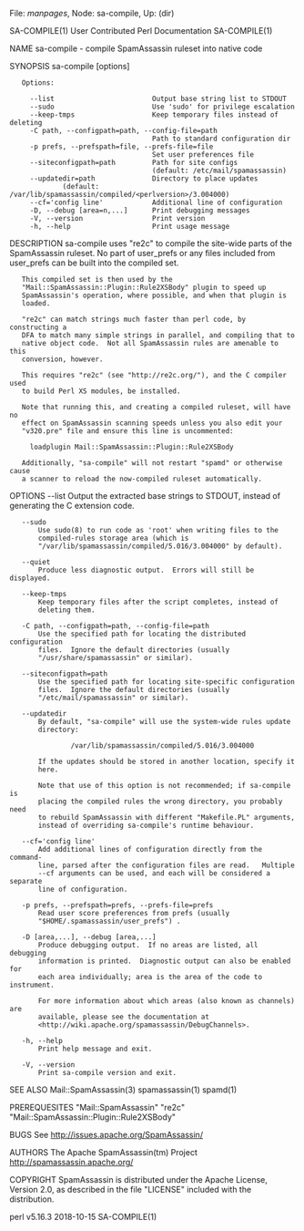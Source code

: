 File: *manpages*,  Node: sa-compile,  Up: (dir)

SA-COMPILE(1)         User Contributed Perl Documentation        SA-COMPILE(1)



NAME
       sa-compile - compile SpamAssassin ruleset into native code

SYNOPSIS
       sa-compile [options]

       Options:

         --list                        Output base string list to STDOUT
         --sudo                        Use 'sudo' for privilege escalation
         --keep-tmps                   Keep temporary files instead of deleting
         -C path, --configpath=path, --config-file=path
                                       Path to standard configuration dir
         -p prefs, --prefspath=file, --prefs-file=file
                                       Set user preferences file
         --siteconfigpath=path         Path for site configs
                                       (default: /etc/mail/spamassassin)
         --updatedir=path              Directory to place updates
                 (default: /var/lib/spamassassin/compiled/<perlversion>/3.004000)
         --cf='config line'            Additional line of configuration
         -D, --debug [area=n,...]      Print debugging messages
         -V, --version                 Print version
         -h, --help                    Print usage message

DESCRIPTION
       sa-compile uses "re2c" to compile the site-wide parts of the
       SpamAssassin ruleset. No part of user_prefs or any files included from
       user_prefs can be built into the compiled set.

       This compiled set is then used by the
       "Mail::SpamAssassin::Plugin::Rule2XSBody" plugin to speed up
       SpamAssassin's operation, where possible, and when that plugin is
       loaded.

       "re2c" can match strings much faster than perl code, by constructing a
       DFA to match many simple strings in parallel, and compiling that to
       native object code.  Not all SpamAssassin rules are amenable to this
       conversion, however.

       This requires "re2c" (see "http://re2c.org/"), and the C compiler used
       to build Perl XS modules, be installed.

       Note that running this, and creating a compiled ruleset, will have no
       effect on SpamAssassin scanning speeds unless you also edit your
       "v320.pre" file and ensure this line is uncommented:

         loadplugin Mail::SpamAssassin::Plugin::Rule2XSBody

       Additionally, "sa-compile" will not restart "spamd" or otherwise cause
       a scanner to reload the now-compiled ruleset automatically.

OPTIONS
       --list
           Output the extracted base strings to STDOUT, instead of generating
           the C extension code.

       --sudo
           Use sudo(8) to run code as 'root' when writing files to the
           compiled-rules storage area (which is
           "/var/lib/spamassassin/compiled/5.016/3.004000" by default).

       --quiet
           Produce less diagnostic output.  Errors will still be displayed.

       --keep-tmps
           Keep temporary files after the script completes, instead of
           deleting them.

       -C path, --configpath=path, --config-file=path
           Use the specified path for locating the distributed configuration
           files.  Ignore the default directories (usually
           "/usr/share/spamassassin" or similar).

       --siteconfigpath=path
           Use the specified path for locating site-specific configuration
           files.  Ignore the default directories (usually
           "/etc/mail/spamassassin" or similar).

       --updatedir
           By default, "sa-compile" will use the system-wide rules update
           directory:

                   /var/lib/spamassassin/compiled/5.016/3.004000

           If the updates should be stored in another location, specify it
           here.

           Note that use of this option is not recommended; if sa-compile is
           placing the compiled rules the wrong directory, you probably need
           to rebuild SpamAssassin with different "Makefile.PL" arguments,
           instead of overriding sa-compile's runtime behaviour.

       --cf='config line'
           Add additional lines of configuration directly from the command-
           line, parsed after the configuration files are read.   Multiple
           --cf arguments can be used, and each will be considered a separate
           line of configuration.

       -p prefs, --prefspath=prefs, --prefs-file=prefs
           Read user score preferences from prefs (usually
           "$HOME/.spamassassin/user_prefs") .

       -D [area,...], --debug [area,...]
           Produce debugging output.  If no areas are listed, all debugging
           information is printed.  Diagnostic output can also be enabled for
           each area individually; area is the area of the code to instrument.

           For more information about which areas (also known as channels) are
           available, please see the documentation at
           <http://wiki.apache.org/spamassassin/DebugChannels>.

       -h, --help
           Print help message and exit.

       -V, --version
           Print sa-compile version and exit.

SEE ALSO
       Mail::SpamAssassin(3) spamassassin(1) spamd(1)

PREREQUESITES
       "Mail::SpamAssassin" "re2c" "Mail::SpamAssassin::Plugin::Rule2XSBody"

BUGS
       See <http://issues.apache.org/SpamAssassin/>

AUTHORS
       The Apache SpamAssassin(tm) Project <http://spamassassin.apache.org/>

COPYRIGHT
       SpamAssassin is distributed under the Apache License, Version 2.0, as
       described in the file "LICENSE" included with the distribution.



perl v5.16.3                      2018-10-15                     SA-COMPILE(1)
